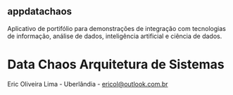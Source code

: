 ## appdatachaos

Aplicativo de portifólio para demonstrações de integração com tecnologias de informação, análise de dados, inteligência artificial e ciência de dados.


# Data Chaos Arquitetura de Sistemas
Eric Oliveira Lima - Uberlândia - ericol@outlook.com.br
